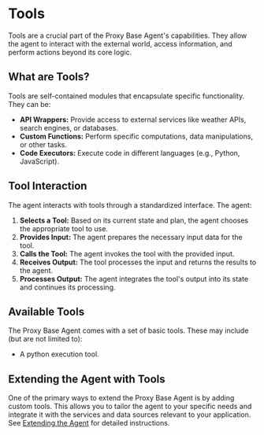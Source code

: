 # Tools

Tools are a crucial part of the Proxy Base Agent's capabilities. They allow the agent to interact with the external world, access information, and perform actions beyond its core logic.

## What are Tools?

Tools are self-contained modules that encapsulate specific functionality.  They can be:

*   **API Wrappers:**  Provide access to external services like weather APIs, search engines, or databases.
*   **Custom Functions:**  Perform specific computations, data manipulations, or other tasks.
*   **Code Executors:** Execute code in different languages (e.g., Python, JavaScript).

## Tool Interaction

The agent interacts with tools through a standardized interface.  The agent:

1.  **Selects a Tool:** Based on its current state and plan, the agent chooses the appropriate tool to use.
2.  **Provides Input:** The agent prepares the necessary input data for the tool.
3.  **Calls the Tool:** The agent invokes the tool with the provided input.
4.  **Receives Output:** The tool processes the input and returns the results to the agent.
5.  **Processes Output:** The agent integrates the tool's output into its state and continues its processing.

## Available Tools

The Proxy Base Agent comes with a set of basic tools. These may include (but are not limited to):

*  A python execution tool.

## Extending the Agent with Tools

One of the primary ways to extend the Proxy Base Agent is by adding custom tools. This allows you to tailor the agent to your specific needs and integrate it with the services and data sources relevant to your application. See [Extending the Agent](../extending/custom-tools.md) for detailed instructions.
